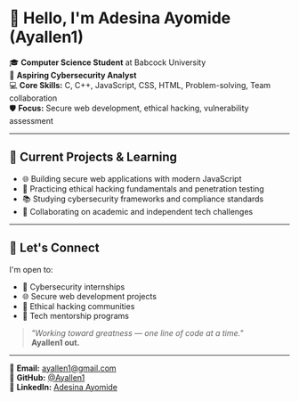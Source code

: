 # 👋 Hello, I'm Adesina Ayomide (Ayallen1)

🎓 **Computer Science Student** at Babcock University  
🔐 **Aspiring Cybersecurity Analyst**  
💻 **Core Skills:** C, C++, JavaScript, CSS, HTML, Problem-solving, Team collaboration  
🛡️ **Focus:** Secure web development, ethical hacking, vulnerability assessment

---

## 🚧 Current Projects & Learning

- 🌐 Building secure web applications with modern JavaScript  
- 🔐 Practicing ethical hacking fundamentals and penetration testing  
- 📚 Studying cybersecurity frameworks and compliance standards  
- 🤝 Collaborating on academic and independent tech challenges

---

## 🤝 Let's Connect

I'm open to:
- 💼 Cybersecurity internships  
- 🌐 Secure web development projects  
- 🧠 Ethical hacking communities  
- 👥 Tech mentorship programs

> *"Working toward greatness — one line of code at a time."*  
> **Ayallen1 out.**

---

📧 **Email:** [ayallen1@gmail.com](mailto:ayallen1@gmail.com)  
🔗 **GitHub:** [@Ayallen1](https://github.com/Ayomide-Ade)  
💼 **LinkedIn:** [Adesina Ayomide](www.linkedin.com/in/adesina-ayomide-482a27312)

